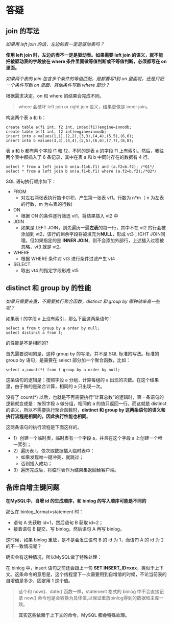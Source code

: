 # 答疑



## join 的写法

*如果用 left join 的话，左边的表一定是驱动表吗？*

**使用 left join 时，左边的表不一定是驱动表。如果需要 left join 的语义，就不能把被驱动表的字段放在 where 条件里面做等值判断或不等值判断，必须都写在 on 里面。**

*如果两个表的 join 包含多个条件的等值匹配，是都要写1到 on 里面呢，还是只把一个条件写到 on 里面，其他条件写到 where 部分？*

根据需求决定。on 和 where 的结果会完成不同。

> where 会破坏 left join or right join 语义，结果更像是 inner join。

构造两个表 a 和 b：

```mysql
create table a(f1 int, f2 int, index(f1))engine=innodb;
create table b(f1 int, f2 int)engine=innodb;
insert into a values(1,1),(2,2),(3,3),(4,4),(5,5),(6,6);
insert into b values(3,3),(4,4),(5,5),(6,6),(7,7),(8,8);
```

表 a 和 b 都有两个字段 f1 和 f2，不同的是表 a 的字段 f1 上有索引。然后，我往两个表中都插入了 6 条记录，其中在表 a 和 b 中同时存在的数据有 4 行。



```mysql
select * from a left join b on(a.f1=b.f1) and (a.f2=b.f2); /*Q1*/
select * from a left join b on(a.f1=b.f1) where (a.f2=b.f2);/*Q2*/
```

SQL 语句执行顺序如下：

* FROM
  * 对左右两张表执行笛卡尔积，产生第一张表 vt1。行数为 n*m（ n 为左表的行数，m 为右表的行数)
* ON
  * 根据 ON 的条件逐行筛选 vt1，将结果插入 vt2 中
* JOIN
  * 如果是 LEFT JOIN，则先遍历一遍**左表**的每一行，其中不在 vt2 的行会被添加到 vt2，该行的剩余字段将被填充为**NULL**，形成 vt3；IGHT JOIN同理。但如果指定的是 **INNER JOIN**，则不会添加外部行，上述插入过程被忽略，vt3 就是 vt2。
* WHERE
  * 根据 WHERE 条件对 vt3 进行条件过滤产生 vt4
* SELECT
  * 取出 vt4 的指定字段形成 vt5





## distinct 和 group by 的性能

*如果只需要去重，不需要执行聚合函数，distinct 和 group by 哪种效率高一些呢？*

如果表 t 的字段 a 上没有索引，那么下面这两条语句：

```mysql
select a from t group by a order by null;
select distinct a from t;
```

的性能是不是相同的?

首先需要说明的是，这种 group by 的写法，并不是 SQL 标准的写法。标准的 group by 语句，是需要在 select 部分加一个聚合函数，比如：

```mysql
select a,count(*) from t group by a order by null;
```

这条语句的逻辑是：按照字段 a 分组，计算每组的 a 出现的次数。在这个结果里，由于做的是聚合计算，相同的 a 只出现一次。

没有了 count(*) 以后，也就是不再需要执行“计算总数”的逻辑时，第一条语句的逻辑就变成是：按照字段 a 做分组，相同的 a 的值只返回一行。而这就是 distinct 的语义，所以不需要执行聚合函数时，**distinct 和 group by 这两条语句的语义和执行流程是相同的，因此执行性能也相同**。

这两条语句的执行流程是下面这样的。

* 1）创建一个临时表，临时表有一个字段 a，并且在这个字段 a 上创建一个唯一索引；
* 2）遍历表 t，依次取数据插入临时表中：
  * 如果发现唯一键冲突，就跳过；
  * 否则插入成功；
* 3）遍历完成后，将临时表作为结果集返回给客户端。



## 备库自增主键问题

**在MySQL中，自增 id 的生成顺序，和 binlog 的写入顺序可能是不同的**

那么在 binlog_format=statement 时：

* 语句 A 先获取 id=1，然后语句 B 获取 id=2；
* 接着语句 B 提交，写 binlog，然后语句 A 再写 binlog。

这时候，如果 binlog 重放，是不是会发生语句 B 的 id 为 1，而语句 A 的 id 为 2 的不一致情况呢？

确实会有这种情况，所以MySQL做了特殊处理：

在 binlog 中，insert 语句之前还会跟上一句  **SET INSERT_ID=xxx**，类似于上下文。这条命令的意思是，这个线程里下一次需要用到自增值的时候，不论当前表的自增值是多少，固定用 1 这个值。

> 这个和 now()、date() 函数一样，statement 格式的 binlog 中不会直接记录 now() 命令也是会转换为具体值,以保证重放binlog得到的数据和主库一致。
>
> **其实这些依赖于上下文的命令，MySQL 都会特殊处理。**